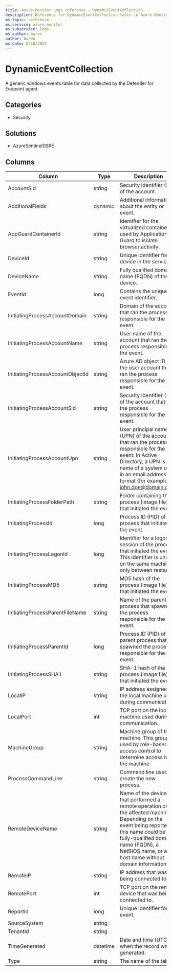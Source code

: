 ```yaml
---
title: Azure Monitor Logs reference - DynamicEventCollection
description: Reference for DynamicEventCollection table in Azure Monitor Logs.
ms.topic: reference
ms.service: azure-monitor
ms.subservice: logs
ms.author: bwren
author: bwren
ms.date: 8/18/2022
---
```


# DynamicEventCollection

 A generic windows events table for data collected by the Defender for Endpoint agent

## Categories

- Security
## Solutions

- AzureSentinelDSRE




## Columns

| Column | Type | Description |
| --- | --- | --- |
| AccountSid | string | Security identifier (SID) of the account. |
| AdditionalFields | dynamic | Additional information about the entity or event. |
| AppGuardContainerId | string | Identifier for the virtualized container used by Application Guard to isolate browser activity. |
| DeviceId | string | Unique identifier for the device in the service. |
| DeviceName | string | Fully qualified domain name (FQDN) of the device. |
| EventId | long | Contains the unique event identifier. |
| InitiatingProcessAccountDomain | string | Domain of the account that ran the process responsible for the event. |
| InitiatingProcessAccountName | string | User name of the account that ran the process responsible for the event. |
| InitiatingProcessAccountObjectId | string | Azure AD object ID of the user account that ran the process responsible for the event. |
| InitiatingProcessAccountSid | string | Security Identifier (SID) of the account that ran the process responsible for the event. |
| InitiatingProcessAccountUpn | string | User principal name (UPN) of the account that ran the process responsible for the event. In Active Directory, a UPN is the name of a system user in an email address format (for example: john.doe@domain.com) |
| InitiatingProcessFolderPath | string | Folder containing the process (image file) that initiated the event. |
| InitiatingProcessId | long | Process ID (PID) of the process that initiated the event. |
| InitiatingProcessLogonId | long | Identifier for a logon session of the process that initiated the event. This identifier is unique on the same machine only between restarts. |
| InitiatingProcessMD5 | string | MD5 hash of the process (image file) that initiated the event. |
| InitiatingProcessParentFileName | string | Name of the parent process that spawned the process responsible for the event. |
| InitiatingProcessParentId | long | Process ID (PID) of the parent process that spawned the process responsible for the event. |
| InitiatingProcessSHA1 | string | SHA-1 hash of the process (image file) that initiated the event. |
| LocalIP | string | IP address assigned to the local machine used during communication. |
| LocalPort | int | TCP port on the local machine used during communication. |
| MachineGroup | string | Machine group of the machine. This group is used by role-based access control to determine access to the machine. |
| ProcessCommandLine | string | Command line used to create the new process. |
| RemoteDeviceName | string | Name of the device that performed a remote operation on the affected machine. Depending on the event being reported, this name could be a fully-qualified domain name (FQDN), a NetBIOS name, or a host name without domain information.. |
| RemoteIP | string | IP address that was being connected to. |
| RemotePort | int | TCP port on the remote device that was being connected to. |
| ReportId | long | Unique identifier for the event. |
| SourceSystem | string |  |
| TenantId | string |  |
| TimeGenerated | datetime | Date and time (UTC) when the record was generated. |
| Type | string | The name of the table |
